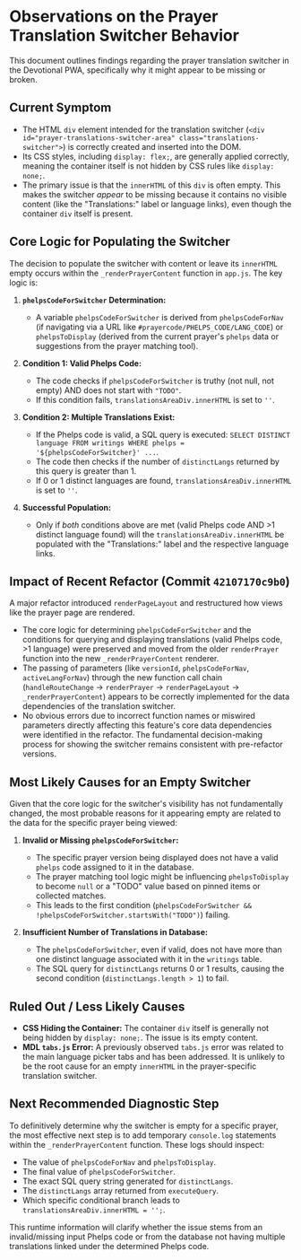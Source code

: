 # Observations on the Prayer Translation Switcher Behavior

This document outlines findings regarding the prayer translation switcher in the Devotional PWA, specifically why it might appear to be missing or broken.

## Current Symptom

*   The HTML `div` element intended for the translation switcher (`<div id="prayer-translations-switcher-area" class="translations-switcher">`) is correctly created and inserted into the DOM.
*   Its CSS styles, including `display: flex;`, are generally applied correctly, meaning the container itself is not hidden by CSS rules like `display: none;`.
*   The primary issue is that the `innerHTML` of this `div` is often empty. This makes the switcher *appear* to be missing because it contains no visible content (like the "Translations:" label or language links), even though the container `div` itself is present.

## Core Logic for Populating the Switcher

The decision to populate the switcher with content or leave its `innerHTML` empty occurs within the `_renderPrayerContent` function in `app.js`. The key logic is:

1.  **`phelpsCodeForSwitcher` Determination:**
    *   A variable `phelpsCodeForSwitcher` is derived from `phelpsCodeForNav` (if navigating via a URL like `#prayercode/PHELPS_CODE/LANG_CODE`) or `phelpsToDisplay` (derived from the current prayer's `phelps` data or suggestions from the prayer matching tool).

2.  **Condition 1: Valid Phelps Code:**
    *   The code checks if `phelpsCodeForSwitcher` is truthy (not null, not empty) AND does not start with `"TODO"`.
    *   If this condition fails, `translationsAreaDiv.innerHTML` is set to `''`.

3.  **Condition 2: Multiple Translations Exist:**
    *   If the Phelps code is valid, a SQL query is executed: `SELECT DISTINCT language FROM writings WHERE phelps = '${phelpsCodeForSwitcher}' ...`.
    *   The code then checks if the number of `distinctLangs` returned by this query is greater than 1.
    *   If 0 or 1 distinct languages are found, `translationsAreaDiv.innerHTML` is set to `''`.

4.  **Successful Population:**
    *   Only if *both* conditions above are met (valid Phelps code AND >1 distinct language found) will the `translationsAreaDiv.innerHTML` be populated with the "Translations:" label and the respective language links.

## Impact of Recent Refactor (Commit `42107170c9b0`)

A major refactor introduced `renderPageLayout` and restructured how views like the prayer page are rendered.
*   The core logic for determining `phelpsCodeForSwitcher` and the conditions for querying and displaying translations (valid Phelps code, >1 language) were preserved and moved from the older `renderPrayer` function into the new `_renderPrayerContent` renderer.
*   The passing of parameters (like `versionId`, `phelpsCodeForNav`, `activeLangForNav`) through the new function call chain (`handleRouteChange` -> `renderPrayer` -> `renderPageLayout` -> `_renderPrayerContent`) appears to be correctly implemented for the data dependencies of the translation switcher.
*   No obvious errors due to incorrect function names or miswired parameters directly affecting this feature's core data dependencies were identified in the refactor. The fundamental decision-making process for showing the switcher remains consistent with pre-refactor versions.

## Most Likely Causes for an Empty Switcher

Given that the core logic for the switcher's visibility has not fundamentally changed, the most probable reasons for it appearing empty are related to the data for the specific prayer being viewed:

1.  **Invalid or Missing `phelpsCodeForSwitcher`:**
    *   The specific prayer version being displayed does not have a valid `phelps` code assigned to it in the database.
    *   The prayer matching tool logic might be influencing `phelpsToDisplay` to become `null` or a "TODO" value based on pinned items or collected matches.
    *   This leads to the first condition (`phelpsCodeForSwitcher && !phelpsCodeForSwitcher.startsWith("TODO")`) failing.

2.  **Insufficient Number of Translations in Database:**
    *   The `phelpsCodeForSwitcher`, even if valid, does not have more than one distinct language associated with it in the `writings` table.
    *   The SQL query for `distinctLangs` returns 0 or 1 results, causing the second condition (`distinctLangs.length > 1`) to fail.

## Ruled Out / Less Likely Causes

*   **CSS Hiding the Container:** The container `div` itself is generally not being hidden by `display: none;`. The issue is its empty content.
*   **MDL `tabs.js` Error:** A previously observed `tabs.js` error was related to the main language picker tabs and has been addressed. It is unlikely to be the root cause for an empty `innerHTML` in the prayer-specific translation switcher.

## Next Recommended Diagnostic Step

To definitively determine why the switcher is empty for a specific prayer, the most effective next step is to add temporary `console.log` statements within the `_renderPrayerContent` function. These logs should inspect:
*   The value of `phelpsCodeForNav` and `phelpsToDisplay`.
*   The final value of `phelpsCodeForSwitcher`.
*   The exact SQL query string generated for `distinctLangs`.
*   The `distinctLangs` array returned from `executeQuery`.
*   Which specific conditional branch leads to `translationsAreaDiv.innerHTML = '';`.

This runtime information will clarify whether the issue stems from an invalid/missing input Phelps code or from the database not having multiple translations linked under the determined Phelps code.
